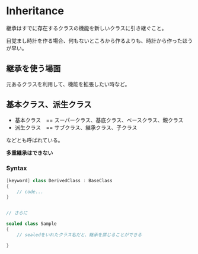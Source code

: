 ﻿# Inheritance

継承はすでに存在するクラスの機能を新しいクラスに引き継ぐこと。

目覚まし時計を作る場合、何もないところから作るよりも、時計から作ったほうが早い。


## 継承を使う場面

元あるクラスを利用して、機能を拡張したい時など。

## 基本クラス、派生クラス

- 基本クラス　== スーパークラス、基底クラス、ベースクラス、親クラス
- 派生クラス　== サブクラス、継承クラス、子クラス

などとも呼ばれている。

**多重継承はできない**

### Syntax

```csharp
[keyword] class DerivedClass : BaseClass
{
    // code...
}


// さらに

sealed class Sample
{
    // sealedをいれたクラス名だと、継承を禁じることができる

}

```
